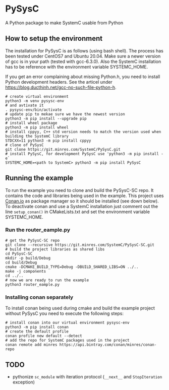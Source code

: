# PySysC

A Python package to make SystemC usable from Python

## How to setup the environment

The installation for PySysC is as follows (using bash shell). The process has
been tested under CentOS7 and Ubuntu 20.04. Make sure a newer version of gcc 
is in your path (tested with gcc-6.3.0). Also the SystemC installation has to
be reference with the environment variable SYSTEMC_HOME.

If you get an error complaining about 
missing Python.h, you need to install Python development headers. See the 
articel under https://blog.ducthinh.net/gcc-no-such-file-python-h.

```
# create virtual environment
python3 -m venv pysysc-env
# and avtivate it
. pysysc-env/bin/activate
# update pip to mekae sure we have the newest version
python3 -m pip install --upgrade pip
# install wheel package
python3 -m pip install wheel
# install cppyy, C++ std version needs to match the version used when building the SystemC library
STDCXX=11 python3 -m pip install cppyy
# clone of PySysC
git clone https://git.minres.com/SystemC/PySysC.git
# install PySysC, for development PySysC use 'python3 -m pip install -e`
SYSTEMC_HOME=<path to SystemC> python3 -m pip install PySysC
```

## Running the example

To run the example you need to clone and build the PySysC-SC repo. It contains the code and libraries being used in the example. This project uses [Conan.io](https://conan.io/) as package manager so it should be installed (see down below).
To deactivate conan and use a SystemC installation just comment out the line `setup_conan()` in CMakeLists.txt and set the environment variable SYSTEMC_HOME.

### Run the router_eample.py

```
# get the PySysC-SC repo
git clone --recursive https://git.minres.com/SystemC/PySysC-SC.git
# build the project libraries as shared libs
cd PySysC-SC
mkdir -p build/Debug
cd build/Debug
cmake -DCMAKE_BUILD_TYPE=Debug -DBUILD_SHARED_LIBS=ON ../..
make -j components
cd ../..
# now we are ready to run the example
python3 router_eample.py

```

### Installing conan separately

To install conan being used during cmake and build the example project without
PySysC you need to execute the following steps:

```
# install conan into our virtual environment pysysc-env
python3 -m pip install conan
# create the default profile
conan profile new default --detect
# add the repo for SystemC packages used in the project
conan remote add minres https://api.bintray.com/conan/minres/conan-repo
```

## TODO

* pythonize `sc_module` with iteration protocol (`__next__` and `StopIteration`  exception)
